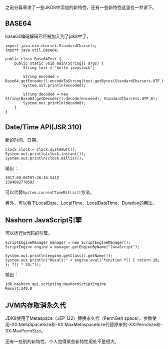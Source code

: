 之前分篇章讲了一些JKD8中添加的新特性，还有一些新特性这里也一并讲下。

## BASE64

base64编码解码已经被加入到了jdk8中了。

```
import java.nio.charset.StandardCharsets;
import java.util.Base64;

public class Base64Test {
	public static void main(String[] args) {
		String text = "hello javastack";

		String encoded = Base64.getEncoder().encodeToString(text.getBytes(StandardCharsets.UTF_8));
		System.out.println(encoded);

		String decoded = new String(Base64.getDecoder().decode(encoded), StandardCharsets.UTF_8);
		System.out.println(decoded);
	}
}
```

## Date/Time API(JSR 310)

新的时间、日期。


```
Clock clock = Clock.systemUTC();
System.out.println(clock.instant());
System.out.println(clock.millis());
```


输出：

```
2017-09-06T07:26:18.541Z
1504682778593
```

可以代替`System.currentTimeMillis()`方法。

另外，可以看下LocalDate、LocalTime、LocalDateTime、Duration的用法。

## Nashorn JavaScript引擎

可以运行js代码的引擎。


```
ScriptEngineManager manager = new ScriptEngineManager();
ScriptEngine engine = manager.getEngineByName("JavaScript");

System.out.println(engine.getClass().getName());
System.out.println("Result:" + engine.eval("function f() { return 10; }; f() * 24;"));
```
输出：

```
jdk.nashorn.api.scripting.NashornScriptEngine
Result:240.0
```

## JVM内存取消永久代

JDK8使用了Metaspace（JEP 122）替换永久代（PermGen space）。参数使用-XX:MetaSpaceSize和-XX:MaxMetaspaceSize代替原来的-XX:PermSize和-XX:MaxPermSize。

还有一些别的新特性，个人觉得某些新特性用处不是很大。
